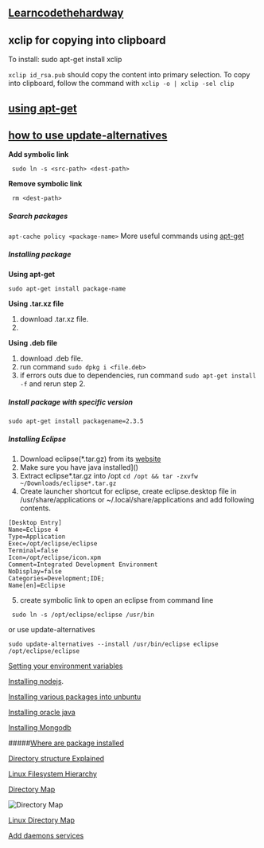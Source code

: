 [Learncodethehardway](http://cli.learncodethehardway.org/book/)
---

xclip for copying into clipboard
---
To install: sudo apt-get install xclip

```xclip id_rsa.pub``` should copy the content into primary selection. To copy into clipboard, follow the command with ```xclip -o | xclip -sel clip```



[using apt-get](http://www.tecmint.com/useful-basic-commands-of-apt-get-and-apt-cache-for-package-management/)
---

[how to use update-alternatives]()
---


**Add symbolic link**
```
 sudo ln -s <src-path> <dest-path>
```

**Remove symbolic link**
```
 rm <dest-path>
```


##### Search packages
```apt-cache policy <package-name>```
More useful commands using [apt-get](http://www.tecmint.com/useful-basic-commands-of-apt-get-and-apt-cache-for-package-management/)

##### Installing package

  __Using apt-get__

   ```sudo apt-get install package-name```
  
  __Using .tar.xz file__

   1. download .tar.xz file.
   2. 

__Using .deb file__

1. download .deb file.
2. run command ```sudo dpkg i <file.deb>```
3. if errors outs due to dependencies, run command ```sudo apt-get install -f``` and rerun step 2.
 

##### Install package with specific version

```sudo apt-get install packagename=2.3.5```


##### Installing Eclipse
1. Download eclipse(*.tar.gz) from its [website](http://www.eclipse.org/downloads/)
2. Make sure you have java installed]()
3. Extract eclipse*.tar.gz into /opt
```cd /opt && tar -zxvfw ~/Downloads/eclipse*.tar.gz```
4. Create launcher shortcut for eclipse, create eclipse.desktop file in /usr/share/applications or ~/.local/share/applications and add following contents.
```
[Desktop Entry]
Name=Eclipse 4
Type=Application
Exec=/opt/eclipse/eclipse
Terminal=false
Icon=/opt/eclipse/icon.xpm
Comment=Integrated Development Environment
NoDisplay=false
Categories=Development;IDE;
Name[en]=Eclipse
```   
5. create symbolic link to open an eclipse from command line
```
 sudo ln -s /opt/eclipse/eclipse /usr/bin
```
or use update-alternatives
```
sudo update-alternatives --install /usr/bin/eclipse eclipse /opt/eclipse/eclipse
```

[Setting your environment variables](https://help.ubuntu.com/community/EnvironmentVariables#Persistent_environment_variables)

[Installing nodejs](https://nodejs.org/en/download/package-manager/#debian-and-ubuntu-based-linux-distributions).

[Installing various packages into unbuntu](https://github.com/bhochhi/howto-guide/wiki/command-line-installation-of-various-packages-in-ubuntu)

[Installing oracle java](http://askubuntu.com/questions/521145/how-to-install-oracle-java-on-ubuntu-14-04)

[Installing Mongodb](https://docs.mongodb.org/manual/tutorial/install-mongodb-on-linux/)

#####[Where are package installed](http://www.howtogeek.com/howto/ubuntu/see-where-a-package-is-installed-on-ubuntu/)

[Directory structure Explained](https://help.ubuntu.com/community/LinuxFilesystemTreeOverview)

[Linux Filesystem Hierarchy](http://tldp.org/LDP/Linux-Filesystem-Hierarchy/html/)

[Directory Map](http://blog.danyll.com/linux-directory-map)

![Directory Map](https://github.com/bhochhi/howto-guide/blob/master/BlpRb.png)

[Linux Directory Map](https://github.com/bhochhi/howto-guide/wiki/Linux-Directory)

[Add daemons services](https://dzone.com/articles/systemd-and-upstartnbspservices?utm_source=feedburner&utm_medium=feed&utm_campaign=Feed%253A%20javalobby%252Ffrontpage%20%2528Javalobby%20%252F%20Java%20Zone%2529&utm_content=Google%20Reader)
